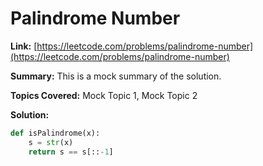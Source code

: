 # Palindrome Number

**Link:** [https://leetcode.com/problems/palindrome-number](https://leetcode.com/problems/palindrome-number)

**Summary:**
This is a mock summary of the solution.

**Topics Covered:** Mock Topic 1, Mock Topic 2

**Solution:**
```python
def isPalindrome(x):
    s = str(x)
    return s == s[::-1]
```